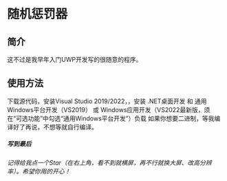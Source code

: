 # 随机惩罚器

## 简介
这不过是我早年入门UWP开发写的很随意的程序。

## 使用方法
下载源代码，安装Visual Studio 2019/2022，，安装 .NET桌面开发 和 通用Windows平台开发（VS2019） 或 Windows应用开发（VS2022最新版，须在“可选功能”中勾选“通用Windows平台开发”）负载
如果你想要二进制，等我编译好了再说，不想等就自行编译。

##### 写到最后
###### 记得给我点一个Star（在右上角，看不到就横屏，再不行就换大屏、改高分辨率）。希望你用的开心！
